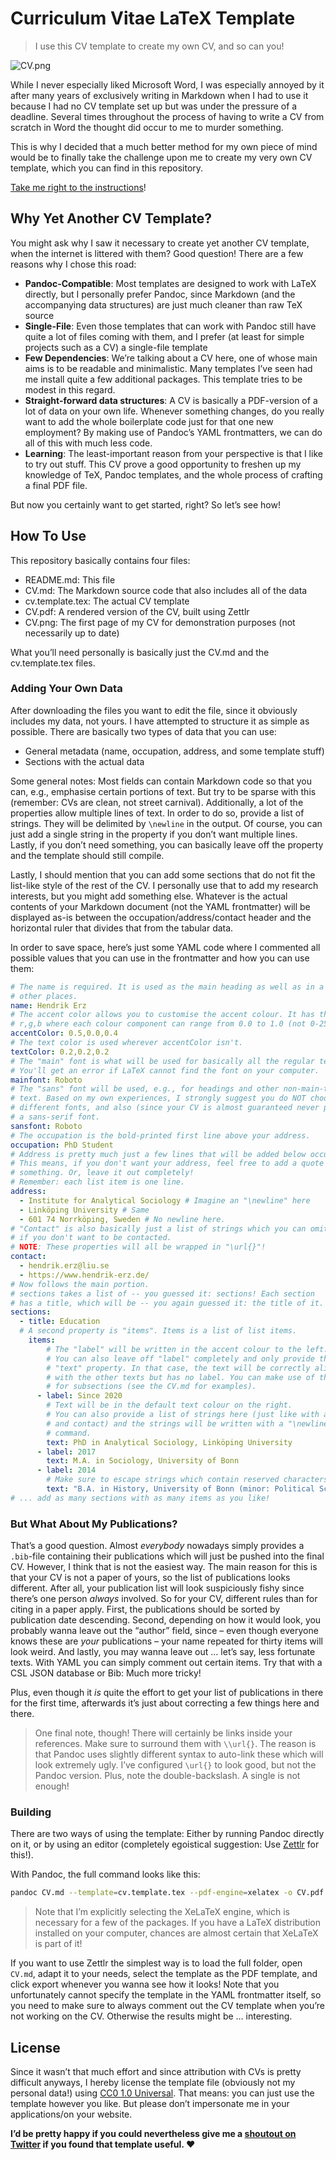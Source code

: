 # Curriculum Vitae LaTeX Template

> I use this CV template to create my own CV, and so can you!

![CV.png](CV.png)

While I never especially liked Microsoft Word, I was especially annoyed by it after many years of exclusively writing in Markdown when I had to use it because I had no CV template set up but was under the pressure of a deadline. Several times throughout the process of having to write a CV from scratch in Word the thought did occur to me to murder something.

This is why I decided that a much better method for my own piece of mind would be to finally take the challenge upon me to create my very own CV template, which you can find in this repository.

[Take me right to the instructions](#how-to-use)!

## Why Yet Another CV Template?

You might ask why I saw it necessary to create yet another CV template, when the internet is littered with them? Good question! There are a few reasons why I chose this road:

- **Pandoc-Compatible**: Most templates are designed to work with LaTeX directly, but I personally prefer Pandoc, since Markdown (and the accompanying data structures) are just much cleaner than raw TeX source
- **Single-File**: Even those templates that can work with Pandoc still have quite a lot of files coming with them, and I prefer (at least for simple projects such as a CV) a single-file template
- **Few Dependencies**: We’re talking about a CV here, one of whose main aims is to be readable and minimalistic. Many templates I’ve seen had me install quite a few additional packages. This template tries to be modest in this regard.
- **Straight-forward data structures**: A CV is basically a PDF-version of a lot of data on your own life. Whenever something changes, do you really want to add the whole boilerplate code just for that one new employment? By making use of Pandoc’s YAML frontmatters, we can do all of this with much less code.
- **Learning**: The least-important reason from your perspective is that I like to try out stuff. This CV prove a good opportunity to freshen up my knowledge of TeX, Pandoc templates, and the whole process of crafting a final PDF file.

But now you certainly want to get started, right? So let’s see how!

## How To Use

This repository basically contains four files:

* README.md: This file
* CV.md: The Markdown source code that also includes all of the data
* cv.template.tex: The actual CV template
* CV.pdf: A rendered version of the CV, built using Zettlr
* CV.png: The first page of my CV for demonstration purposes (not necessarily up to date)

What you’ll need personally is basically just the CV.md and the cv.template.tex files.

### Adding Your Own Data

After downloading the files you want to edit the file, since it obviously includes my data, not yours. I have attempted to structure it as simple as possible. There are basically two types of data that you can use:

- General metadata (name, occupation, address, and some template stuff)
- Sections with the actual data

Some general notes: Most fields can contain Markdown code so that you can, e.g., emphasise certain portions of text. But try to be sparse with this (remember: CVs are clean, not street carnival). Additionally, a lot of the properties allow multiple lines of text. In order to do so, provide a list of strings. They will be delimited by `\newline` in the output. Of course, you can just add a single string in the property if you don’t want multiple lines. Lastly, if you don’t need something, you can basically leave off the property and the template should still compile.

Lastly, I should mention that you can add some sections that do not fit the list-like style of the rest of the CV. I personally use that to add my research interests, but you might add something else. Whatever is the actual contents of your Markdown document (not the YAML frontmatter) will be displayed as-is between the occupation/address/contact header and the horizontal ruler that divides that from the tabular data.

In order to save space, here’s just some YAML code where I commented all possible values that you can use in the frontmatter and how you can use them:

```yaml
# The name is required. It is used as the main heading as well as in a few
# other places.
name: Hendrik Erz
# The accent color allows you to customise the accent colour. It has the format
# r,g,b where each colour component can range from 0.0 to 1.0 (not 0-255!).
accentColor: 0.5,0.0,0.4
# The text color is used wherever accentColor isn't.
textColor: 0.2,0.2,0.2
# The "main" font is what will be used for basically all the regular text.
# You'll get an error if LaTeX cannot find the font on your computer.
mainfont: Roboto
# The "sans" font will be used, e.g., for headings and other non-main-text-body
# text. Based on my own experiences, I strongly suggest you do NOT choose two
# different fonts, and also (since your CV is almost guaranteed never printed)
# a sans-serif font.
sansfont: Roboto
# The occupation is the bold-printed first line above your address.
occupation: PhD Student
# Address is pretty much just a few lines that will be added below occupation.
# This means, if you don't want your address, feel free to add a quote or
# something. Or, leave it out completely!
# Remember: each list item is one line.
address:
  - Institute for Analytical Sociology # Imagine an "\newline" here
  - Linköping University # Same
  - 601 74 Norrköping, Sweden # No newline here.
# "Contact" is also basically just a list of strings which you can omit
# if you don't want to be contacted.
# NOTE: These properties will all be wrapped in "\url{}"!
contact:
  - hendrik.erz@liu.se
  - https://www.hendrik-erz.de/
# Now follows the main portion.
# sections takes a list of -- you guessed it: sections! Each section
# has a title, which will be -- you again guessed it: the title of it.
sections:
  - title: Education
  # A second property is "items". Items is a list of list items.
	items:
        # The "label" will be written in the accent colour to the left.
        # You can also leave off "label" completely and only provide the
        # "text" property. In that case, the text will be correctly aligned
        # with the other texts but has no label. You can make use of this
        # for subsections (see the CV.md for examples).
      - label: Since 2020
        # Text will be in the default text colour on the right.
        # You can also provide a list of strings here (just like with address
        # and contact) and the strings will be written with a "\newline"
        # command.
        text: PhD in Analytical Sociology, Linköping University
      - label: 2017
        text: M.A. in Sociology, University of Bonn
      - label: 2014
        # Make sure to escape strings which contain reserved characters.
        text: "B.A. in History, University of Bonn (minor: Political Science)"
# ... add as many sections with as many items as you like!
```

### But What About My Publications?

That’s a good question. Almost _everybody_ nowadays simply provides a `.bib`-file containing their publications which will just be pushed into the final CV. However, I think that is not the easiest way. The main reason for this is that your CV is not a paper of yours, so the list of publications looks different. After all, your publication list will look suspiciously fishy since there’s one person _always_ involved. So for your CV, different rules than for citing in a paper apply. First, the publications should be sorted by publication date descending. Second, depending on how it would look, you probably wanna leave out the “author” field, since – even though everyone knows these are _your_ publications – your name repeated for thirty items will look weird. And lastly, you may wanna leave out … let’s say, less fortunate texts. With YAML you can simply comment out certain items. Try that with a CSL JSON database or Bib: Much more tricky!

Plus, even though it _is_ quite the effort to get your list of publications in there for the first time, afterwards it’s just about correcting a few things here and there.

> One final note, though! There will certainly be links inside your references. Make sure to surround them with `\\url{}`. The reason is that Pandoc uses slightly different syntax to auto-link these which will look extremely ugly. I’ve configured `\url{}` to look good, but not the Pandoc version. Plus, note the double-backslash. A single is not enough!

### Building

There are two ways of using the template: Either by running Pandoc directly on it, or by using an editor (completely egoistical suggestion: Use [Zettlr](https://github.com/Zettlr/Zettlr) for this!).

With Pandoc, the full command looks like this:

```bash
pandoc CV.md --template=cv.template.tex --pdf-engine=xelatex -o CV.pdf
```

> Note that I’m explicitly selecting the XeLaTeX engine, which is necessary for a few of the packages. If you have a LaTeX distribution installed on your computer, chances are almost certain that XeLaTeX is part of it!

If you want to use Zettlr the simplest way is to load the full folder, open `CV.md`, adapt it to your needs, select the template as the PDF template, and click export whenever you wanna see how it looks! Note that you unfortunately cannot specify the template in the YAML frontmatter itself, so you need to make sure to always comment out the CV template when you’re not working on the CV. Otherwise the results might be … interesting.

## License

Since it wasn’t that much effort and since attribution with CVs is pretty difficult anyways, I hereby license the template file (obviously not my personal data!) using [CC0 1.0 Universal](https://creativecommons.org/publicdomain/zero/1.0/). That means: you can just use the template however you like. But please don’t impersonate me in your applications/on your website.

**I’d be pretty happy if you could nevertheless give me a [shoutout on Twitter](https://www.twitter.com/sahiralsaid) if you found that template useful. ❤️**